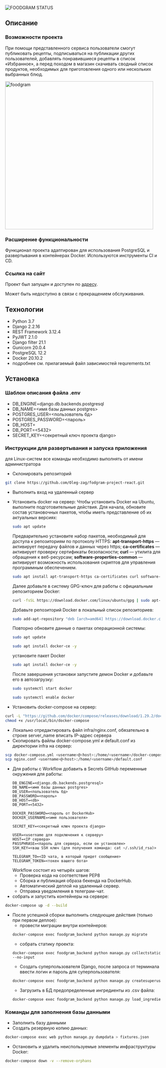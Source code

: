 ![FOODGRAM STATUS](https://github.com/Oleg-zag/foodgram-project-react/actions/workflows/yamdb_workflow.yml/badge.svg)
## Описание
### Возможности проекта
При помощи представленного сервиса пользователи смогут публиковать рецепты, подписываться на публикации других пользователей, добавлять понравившиеся рецепты в список «Избранное», а перед походом в магазин скачивать сводный список продуктов, необходимых для приготовления одного или нескольких выбранных блюд.

<img width="479" alt="foodgram" src="https://user-images.githubusercontent.com/102435345/215749177-14eccfa8-3f34-44e4-a944-5ae34296410b.png">

### Расширение функциональности
Функционал проекта адаптирован для использования PostgreSQL и развертывания в контейнерах Docker. Используются инструменты CI и CD.
### Ссылка на сайт
Проект был запущен и доступен по [адресу](http://62.84.120.138/).

Может быть недоступно в связи с прекращением обслуживания.
## Технологии
 - Python 3.7
 - Django 2.2.16
 - REST Framework 3.12.4
 - PyJWT 2.1.0
 - Django filter 21.1
 - Gunicorn 20.0.4
 - PostgreSQL 12.2
 - Docker 20.10.2
 - подробнее см. прилагаемый файл зависимостей requrements.txt
## Установка
### Шаблон описания файла .env
 - DB_ENGINE=django.db.backends.postgresql
 - DB_NAME=<имя базы данных postgres> 
 - POSTGRES_USER=<пользователь бд>
 - POSTGRES_PASSWORD=<пароль>
 - DB_HOST=<db>
 - DB_PORT=<5432>
 - SECRET_KEY=<секретный ключ проекта django>
### Инструкции для развертывания и запуска приложения
для Linux-систем все команды необходимо выполнять от имени администратора
- Склонировать репозиторий
```bash
git clone https://github.com/Oleg-zag/fodgram-project-react.git
```
- Выполнить вход на удаленный сервер
- Установить docker на сервер:
        Чтобы установить Docker на Ubuntu, выполните подготовительные действия. Для начала, обновите состав установочных пакетов, чтобы иметь представление об их актуальных версиях:
    ```sh
    sudo apt update
    ```
    Предварительно установите набор пакетов, необходимый для доступа к репозиториям по протоколу HTTPS:
**apt-transport-https** — активирует передачу файлов и данных через https;
**ca-сertificates** — активирует проверку сертификаты безопасности;
**curl** — утилита для обращения к веб-ресурсам;
**software-properties-common** — активирует возможность использования скриптов для управления программным обеспечением.
    ```sh
    sudo apt install apt-transport-https ca-certificates curl software-properties-common
    ```
    Далее добавьте в систему GPG-ключ для работы с официальным репозиторием Docker:
    ```sh
    curl -fsSL https://download.docker.com/linux/ubuntu/gpg | sudo apt-key add -
    ```
    Добавьте репозиторий Docker в локальный список репозиториев:
    ```sh
    sudo add-apt-repository "deb [arch=amd64] https://download.docker.com/linux/ubuntu $(lsb_release -cs) stable"
    ```
    Повторно обновите данные о пакетах операционной системы:
    ```sh
    sudo apt update
    ```

    ```bash
    sudo apt install docker-ce -y
    ```
    установите пакет Docker
    ```sh
    sudo apt install docker-ce -y
    ```
    После завершения установки запустите демон Docker и добавьте его в автозагрузку:
    ```sh
    sudo systemctl start docker
    ```
    ```sh
   sudo systemctl enable docker
    ```
- Установить docker-compose на сервер:
```sh
curl -L "https://github.com/docker/compose/releases/download/1.29.2/docker-compose-$(uname -s)-$(uname -m)" -o /usr/local/bin/docker-compose
chmod +x /usr/local/bin/docker-compose
```
- Локально отредактировать файл infra/nginx.conf, обязательно в строке server_name вписать IP-адрес сервера
- Скопировать файлы docker-compose.yml и default.conf из директории infra на сервер:
```sh
scp docker-compose.yml <username>@<host>:/home/<username>/docker-compose.yml
scp nginx.conf <username>@<host>:/home/<username>/default.conf
```
- Для работы с Workflow добавить в Secrets GitHub переменные окружения для работы:
    ```
    DB_ENGINE=<django.db.backends.postgresql>
    DB_NAME=<имя базы данных postgres>
    DB_USER=<пользователь бд>
    DB_PASSWORD=<пароль>
    DB_HOST=<db>
    DB_PORT=<5432>
    
    DOCKER_PASSWORD=<пароль от DockerHub>
    DOCKER_USERNAME=<имя пользователя>
    
    SECRET_KEY=<секретный ключ проекта django>

    USER=<username для подключения к серверу>
    HOST=<IP сервера>
    PASSPHRASE=<пароль для сервера, если он установлен>
    SSH_KEY=<ваш SSH ключ (для получения команда: cat ~/.ssh/id_rsa)>

    TELEGRAM_TO=<ID чата, в который придет сообщение>
    TELEGRAM_TOKEN=<токен вашего бота>
    ```
    Workflow состоит из четырёх шагов:
     - Проверка кода на соответствие PEP8
     - Сборка и публикация образа бекенда на DockerHub.
     - Автоматический деплой на удаленный сервер.
     - Отправка уведомления в телеграм-чат.
- собрать и запустить контейнеры на сервере:
```bash
docker-compose up -d --build
```
- После успешной сборки выполнить следующие действия (только при первом деплое):
    * провести миграции внутри контейнеров:
    ```bash
    docker-compose exec foodgram_backend python manage.py migrate
    ```
    * собрать статику проекта:
    ```
    docker-compose exec foodgram_backend python manage.py collectstatic --no-input
    ```
    * Создать суперпользователя Django, после запроса от терминала ввести логин и пароль для суперпользователя:
    ```bash
    docker-compose exec foodgram_backend python manage.py createsuperuser
    ```
    * Загрузить в БД предопределенные ингредиенты из .csv файла:
    ```bash
    docker-compose exec foodgram_backend python manage.py load_ingredients
    ```
### Команды для заполнения базы данными
- Заполнить базу данными
- Создать резервную копию данных:
```bash
docker-compose exec web python manage.py dumpdata > fixtures.json
```
- Остановить и удалить неиспользуемые элементы инфраструктуры Docker:
```bash
docker-compose down -v --remove-orphans
```
